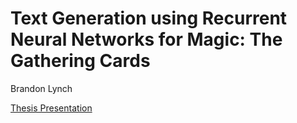 # Text Generation using Recurrent Neural Networks for Magic: The Gathering Cards

Brandon Lynch

[Thesis Presentation](https://youtu.be/vNRrNw_zk6Y)

[image]: https://img.youtube.com/vi/vNRrNw_zk6Y/default.jpg   "alt_txt"

